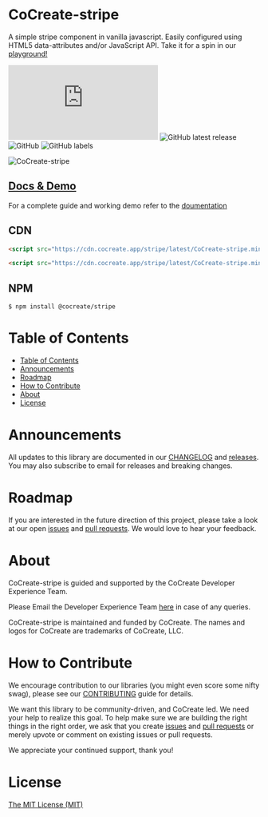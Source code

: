 # CoCreate-stripe

A simple stripe component in vanilla javascript. Easily configured using HTML5 data-attributes and/or JavaScript API. Take it for a spin in our [playground!](https://cocreate.app/docs/stripe)

![GitHub file size in bytes](https://img.shields.io/github/size/CoCreate-app/CoCreate-stripe/dist/CoCreate-stripe.min.js?label=minified%20size&style=for-the-badge)
![GitHub latest release](https://img.shields.io/github/v/release/CoCreate-app/CoCreate-stripe?style=for-the-badge)
![GitHub](https://img.shields.io/github/license/CoCreate-app/CoCreate-stripe?style=for-the-badge)
![GitHub labels](https://img.shields.io/github/labels/CoCreate-app/CoCreate-stripe/help%20wanted?style=for-the-badge)

![CoCreate-stripe](https://cdn.cocreate.app/docs/CoCreate-stripe.gif)

## [Docs & Demo](https://cocreate.app/docs/stripe)

For a complete guide and working demo refer to the [doumentation](https://cocreate.app/docs/stripe)

## CDN

```html
<script src="https://cdn.cocreate.app/stripe/latest/CoCreate-stripe.min.js"></script>
```

```html
<script src="https://cdn.cocreate.app/stripe/latest/CoCreate-stripe.min.css"></script>
```

## NPM

```shell
$ npm install @cocreate/stripe
```

# Table of Contents

- [Table of Contents](#table-of-contents)
- [Announcements](#announcements)
- [Roadmap](#roadmap)
- [How to Contribute](#how-to-contribute)
- [About](#about)
- [License](#license)

<a name="announcements"></a>

# Announcements

All updates to this library are documented in our [CHANGELOG](https://github.com/CoCreate-app/CoCreate-stripe/blob/master/CHANGELOG.md) and [releases](https://github.com/CoCreate-app/CoCreate-stripe/releases). You may also subscribe to email for releases and breaking changes.

<a name="roadmap"></a>

# Roadmap

If you are interested in the future direction of this project, please take a look at our open [issues](https://github.com/CoCreate-app/CoCreate-stripe/issues) and [pull requests](https://github.com/CoCreate-app/CoCreate-stripe/pulls). We would love to hear your feedback.

<a name="about"></a>

# About

CoCreate-stripe is guided and supported by the CoCreate Developer Experience Team.

Please Email the Developer Experience Team [here](mailto:develop@cocreate.app) in case of any queries.

CoCreate-stripe is maintained and funded by CoCreate. The names and logos for CoCreate are trademarks of CoCreate, LLC.

<a name="contribute"></a>

# How to Contribute

We encourage contribution to our libraries (you might even score some nifty swag), please see our [CONTRIBUTING](https://github.com/CoCreate-app/CoCreate-stripe/blob/master/CONTRIBUTING.md) guide for details.

We want this library to be community-driven, and CoCreate led. We need your help to realize this goal. To help make sure we are building the right things in the right order, we ask that you create [issues](https://github.com/CoCreate-app/CoCreate-stripe/issues) and [pull requests](https://github.com/CoCreate-app/CoCreate-stripe/pulls) or merely upvote or comment on existing issues or pull requests.

We appreciate your continued support, thank you!

# License

[The MIT License (MIT)](https://github.com/CoCreate-app/CoCreate-stripe/blob/master/LICENSE)
